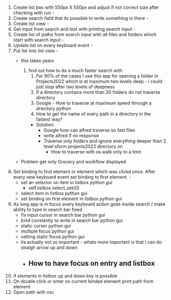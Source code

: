 1. Create list box with 550px X 550px and adjust if not correct size after checking with run - 
2. Create search field that its possible to write something in there - 
3. Create list view - 
4. Get input from search and test with printing search input - 
5. Create list of paths from search input with all files and folders which start with search input - 
6. Update list on every keyboard event - 
7. Put list into list view - 
    - this takes years
        1. find out how to do a much faster search with 
            1. For 90% of the cases I use this app for opening a folder in Projects2022 which is at maximum two levels deep - i could just stop after two levels of deepness 
            2. If a directory contains more than 20 folders do not traverse directory
            3. Google - How to traverse at maximum speed through a driectory python
            4. How to get the name of every path in a directory in the fastest way?
            - Solution:
                - Google how can alfred traverse so fast files
                - write alfred if no response
                - Traverse only folders and ignore everything deeper than 2 level sform projects2022 directory on
                    - How to traverse with os.walk only to a limit

    - Problem get only Grocery and workflow displayed
8. Set binding to first element or element which was clickd once. After every new keyboard event set binding to first element. - 
    - set an selector on item in listbox python gui
        - self.listbox.select_set(0)
    - select item in listbox python gui
    - set binding on first element in listbox python gui
9. As long app is in focus every keyboard action goes inside search / make ability to type in search bar fixed
    - fix input cursor in search bar python gui
    - bind constantly to write in search bar python gui
    - static cursor python gui
    - multiple focus python gui
    - setting static focus python gui
    - its actually not so important - whats more important is that I can do straigh arrow up and down 
        - How to have focus on entry and listbox
            - 
10. If elements in listbox up and down key is possible
11. On double click or enter on current binded element print path from element
12. Open path with vsc 
    
